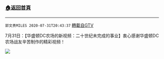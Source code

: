 ﻿###  [:house:返回首頁](https://github.com/ourhimalayas/txt)
---

`郭文贵MILES 2020-07-31T20:43:37` [轉載自GTV](https://gtv.org/web/#/UserInfo/5e596957357cc612d35a8044)

7月31日：【华盛顿DC农场的新视频：二十世纪未完成的事业】衷心感谢华盛顿DC农场战友辛苦制作的精彩视频！

[![](https://filegroup.gtv.org/cdn-cgi/image/width=600/https://filegroup.gtv.org/group3/default/20200731/20/43/0/3478d314e0bd946960142e8054678082)](https://filegroup.gtv.org/group3/default/20200731/20/43/0/cb12336e08f552837991841129050061.MOV)
